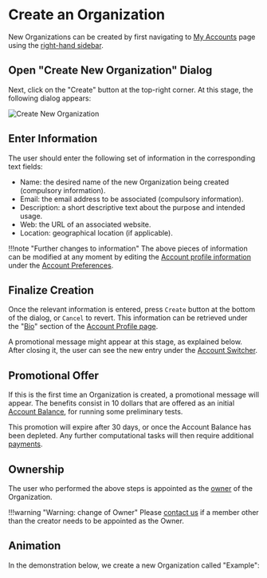 # Create an Organization

New Organizations can be created by first navigating to [My Accounts](../../../accounts/ui/switcher.md) page using the [right-hand sidebar](../../../ui/right-sidebar.md). 

## Open "Create New Organization" Dialog

Next, click on the "Create" button <i class="zmdi zmdi-plus-circle zmdi-hc-border"></i> at the top-right corner. At this stage, the following dialog appears:

![Create New Organization](/images/create-new-organization.png "Create New Organization")

## Enter Information

The user should enter the following set of information in the corresponding text fields:

- Name: the desired name of the new Organization being created (compulsory information).
- Email: the email address to be associated (compulsory information). 
- Description: a short descriptive text about the purpose and intended usage. 
- Web: the URL of an associated website.
- Location: geographical location (if applicable).

!!!note "Further changes to information"
     The above pieces of information can be modified at any moment by editing the [Account profile information](../../../accounts/ui/preferences/profile.md) under the [Account Preferences](../../../accounts/ui/preferences-overview.md).

## Finalize Creation 

Once the relevant information is entered, press `Create` button at the bottom of the dialog, or `Cancel` to revert. This information can be retrieved under the "[Bio](../../../accounts/ui/bio.md)" section of the [Account Profile page](../../../accounts/ui/profile-page.md). 

A promotional message might appear at this stage, as explained below. After closing it, the user can see the new entry under the [Account Switcher](../../../accounts/ui/switcher.md). 

## Promotional Offer

If this is the first time an Organization is created, a promotional message will appear. The benefits consist in 10 dollars that are offered as an initial [Account Balance](../../../accounts/balance.md), for running some preliminary tests.
 
 This promotion will expire after 30 days, or once the Account Balance has been depleted. Any further computational tasks will then require additional [payments](../../../accounts/accounting/increase-balance.md). 

## Ownership

The user who performed the above steps is appointed as the [owner](../../organizations/roles.md) of the Organization.

!!!warning "Warning: change of Owner"
    Please [contact us](../../../ui/support.md) if a member other than the creator needs to be appointed as the Owner.

## Animation

In the demonstration below, we create a new Organization called "Example":

<img data-gifffer="/images/organization-create.gif">
